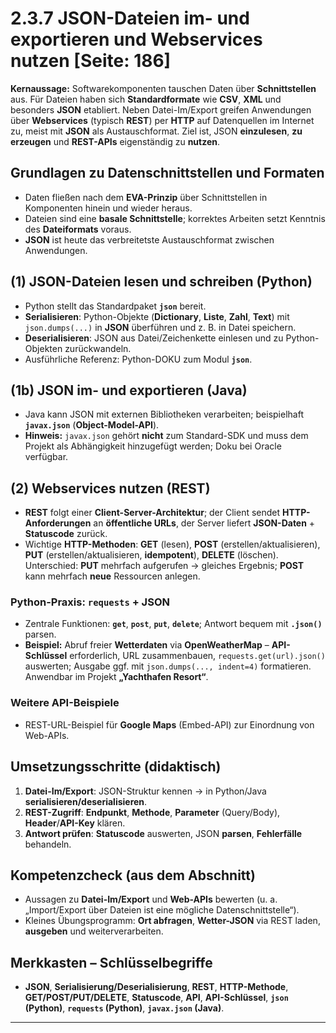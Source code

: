# 2.3.7 JSON-Dateien im- und exportieren und Webservices nutzen [Seite: 186]

**Kernaussage:** Softwarekomponenten tauschen Daten über **Schnittstellen** aus. Für Dateien haben sich **Standardformate** wie **CSV**, **XML** und besonders **JSON** etabliert. Neben Datei-Im/Export greifen Anwendungen über **Webservices** (typisch **REST**) per **HTTP** auf Datenquellen im Internet zu, meist mit **JSON** als Austauschformat. Ziel ist, JSON **einzulesen**, **zu erzeugen** und **REST-APIs** eigenständig zu **nutzen**.

## Grundlagen zu Datenschnittstellen und Formaten

* Daten fließen nach dem **EVA-Prinzip** über Schnittstellen in Komponenten hinein und wieder heraus.
* Dateien sind eine **basale Schnittstelle**; korrektes Arbeiten setzt Kenntnis des **Dateiformats** voraus.
* **JSON** ist heute das verbreitetste Austauschformat zwischen Anwendungen.

## (1) JSON-Dateien lesen und schreiben (Python)

* Python stellt das Standardpaket **`json`** bereit.
* **Serialisieren**: Python-Objekte (**Dictionary**, **Liste**, **Zahl**, **Text**) mit `json.dumps(...)` in **JSON** überführen und z. B. in Datei speichern.
* **Deserialisieren**: JSON aus Datei/Zeichenkette einlesen und zu Python-Objekten zurückwandeln.
* Ausführliche Referenz: Python-DOKU zum Modul **`json`**. 

## (1b) JSON im- und exportieren (Java)

* Java kann JSON mit externen Bibliotheken verarbeiten; beispielhaft **`javax.json`** (**Object-Model-API**).
* **Hinweis:** `javax.json` gehört **nicht** zum Standard-SDK und muss dem Projekt als Abhängigkeit hinzugefügt werden; Doku bei Oracle verfügbar. 

## (2) Webservices nutzen (REST)

* **REST** folgt einer **Client-Server-Architektur**; der Client sendet **HTTP-Anforderungen** an **öffentliche URLs**, der Server liefert **JSON-Daten** + **Statuscode** zurück.
* Wichtige **HTTP-Methoden**: **GET** (lesen), **POST** (erstellen/aktualisieren), **PUT** (erstellen/aktualisieren, **idempotent**), **DELETE** (löschen). Unterschied: **PUT** mehrfach aufgerufen → gleiches Ergebnis; **POST** kann mehrfach **neue** Ressourcen anlegen. 

### Python-Praxis: `requests` + JSON

* Zentrale Funktionen: **`get`**, **`post`**, **`put`**, **`delete`**; Antwort bequem mit **`.json()`** parsen.
* **Beispiel:** Abruf freier **Wetterdaten** via **OpenWeatherMap** – **API-Schlüssel** erforderlich, URL zusammenbauen, `requests.get(url).json()` auswerten; Ausgabe ggf. mit `json.dumps(..., indent=4)` formatieren. Anwendbar im Projekt **„Yachthafen Resort“**. 

### Weitere API-Beispiele

* REST-URL-Beispiel für **Google Maps** (Embed-API) zur Einordnung von Web-APIs. 

## Umsetzungsschritte (didaktisch)

1. **Datei-Im/Export**: JSON-Struktur kennen → in Python/Java **serialisieren/deserialisieren**.
2. **REST-Zugriff**: **Endpunkt**, **Methode**, **Parameter** (Query/Body), **Header**/**API-Key** klären.
3. **Antwort prüfen**: **Statuscode** auswerten, JSON **parsen**, **Fehlerfälle** behandeln.

## Kompetenzcheck (aus dem Abschnitt)

* Aussagen zu **Datei-Im/Export** und **Web-APIs** bewerten (u. a. „Import/Export über Dateien ist eine mögliche Datenschnittstelle“).
* Kleines Übungsprogramm: **Ort abfragen**, **Wetter-JSON** via REST laden, **ausgeben** und weiterverarbeiten. 

## Merkkasten – Schlüsselbegriffe

* **JSON**, **Serialisierung/Deserialisierung**, **REST**, **HTTP-Methode**, **GET/POST/PUT/DELETE**, **Statuscode**, **API**, **API-Schlüssel**, **`json` (Python)**, **`requests` (Python)**, **`javax.json` (Java)**.

---
